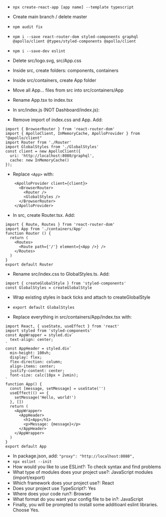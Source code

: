 * `npx create-react-app [app name] --template typescript`
* Create main branch / delete master
* `npm audit fix`
* `npm i --save react-router-dom styled-components graphql @apollo/client @types/styled-components @apollo/client`
* `npm i --save-dev eslint`
* Delete src/logo.svg, src/App.css
* Inside src, create folders: components, containers
* Inside src/containers, create App folder
* Move all App… files from src into src/containers/App
* Rename App.tsx to index.tsx

* In src/index.js (NOT Dashboard/index.js):
* Remove import of index.css and App. Add:
```
import { BrowserRouter } from 'react-router-dom'
import { ApolloClient, InMemoryCache, ApolloProvider } from "@apollo/client"
import Router from './Router'
import GlobalStyles from './GlobalStyles'
const client = new ApolloClient({
  uri: 'http://localhost:8080/graphql',
  cache: new InMemoryCache()
});
```
* Replace `<App>` with:
```
    <ApolloProvider client={client}>
      <BrowserRouter>
        <Router />
        <GlobalStyles />
      </BrowserRouter>
    </ApolloProvider>
```

* In src, create Router.tsx. Add:
```
import { Route, Routes } from 'react-router-dom'
import App from './containers/App'
function Router () {
  return (
    <Routes>
      <Route path={'/'} element={<App />} />
    </Routes>
  )
}
export default Router
```

* Rename src/index.css to GlobalStyles.ts. Add:
```
import { createGlobalStyle } from 'styled-components'
const GlobalStyles = createGlobalStyle
```
* Wrap existing styles in back ticks and attach to createGlobalStyle
* `export default GlobalStyles`

* Replace everything in src/containers/App/index.tsx with:
```
import React, { useState, useEffect } from 'react'
import styled from 'styled-components'
const AppWrapper = styled.div`
  text-align: center;
`
const AppHeader = styled.div`
  min-height: 100vh;
  display: flex;
  flex-direction: column;
  align-items: center;
  justify-content: center;
  font-size: calc(10px + 2vmin);
`
function App() {
  const [message, setMessage] = useState('')
  useEffect(() => {
    setMessage('Hello, world!')
  }, [])
  return (
    <AppWrapper>
      <AppHeader>
        <h1>App</h1>
        <p>Message: {message}</p>
      </AppHeader>
    </AppWrapper>
  )
}
export default App
```

* In package.json, add: `"proxy": "http://localhost:8080",`
* `npx eslint --init`
* How would you like to use ESLint?: To check syntax and find problems
* What type of modules does your project use?: JavaScript modules (import/export)
* Which framework does your project use?: React
* Does your project use TypeScript?: Yes
* Where does your code run?: Browser
* What format do you want your config file to be in?: JavaScript
* Finally, you will be prompted to install some additioanl eslint libraries. Choose Yes.

